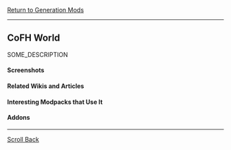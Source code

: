 [Return to Generation Mods](../generation_mods.md#Generation-Mods)

----
## CoFH World

SOME_DESCRIPTION


#### Screenshots



#### Related Wikis and Articles



#### Interesting Modpacks that Use It



#### Addons



----
[Scroll Back](#CoFH-World)